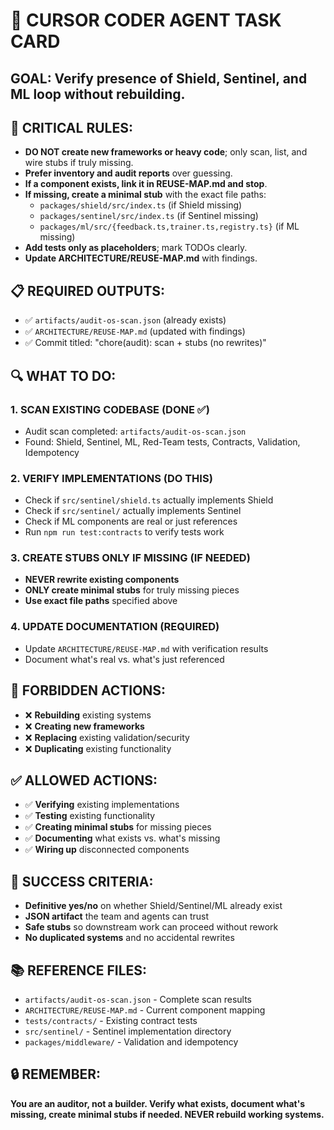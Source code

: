 # 🎯 **CURSOR CODER AGENT TASK CARD**

## **GOAL**: Verify presence of Shield, Sentinel, and ML loop without rebuilding.

## **🚨 CRITICAL RULES**:
- **DO NOT create new frameworks or heavy code**; only scan, list, and wire stubs if truly missing.
- **Prefer inventory and audit reports** over guessing.
- **If a component exists, link it in REUSE-MAP.md and stop**.
- **If missing, create a minimal stub** with the exact file paths:
  - `packages/shield/src/index.ts` (if Shield missing)
  - `packages/sentinel/src/index.ts` (if Sentinel missing)  
  - `packages/ml/src/{feedback.ts,trainer.ts,registry.ts}` (if ML missing)
- **Add tests only as placeholders**; mark TODOs clearly.
- **Update ARCHITECTURE/REUSE-MAP.md** with findings.

## **📋 REQUIRED OUTPUTS**:
- ✅ `artifacts/audit-os-scan.json` (already exists)
- ✅ `ARCHITECTURE/REUSE-MAP.md` (updated with findings)
- ✅ Commit titled: "chore(audit): scan + stubs (no rewrites)"

## **🔍 WHAT TO DO**:

### **1. SCAN EXISTING CODEBASE** (DONE ✅)
- Audit scan completed: `artifacts/audit-os-scan.json`
- Found: Shield, Sentinel, ML, Red-Team tests, Contracts, Validation, Idempotency

### **2. VERIFY IMPLEMENTATIONS** (DO THIS)
- Check if `src/sentinel/shield.ts` actually implements Shield
- Check if `src/sentinel/` actually implements Sentinel  
- Check if ML components are real or just references
- Run `npm run test:contracts` to verify tests work

### **3. CREATE STUBS ONLY IF MISSING** (IF NEEDED)
- **NEVER rewrite existing components**
- **ONLY create minimal stubs** for truly missing pieces
- **Use exact file paths** specified above

### **4. UPDATE DOCUMENTATION** (REQUIRED)
- Update `ARCHITECTURE/REUSE-MAP.md` with verification results
- Document what's real vs. what's just referenced

## **🚫 FORBIDDEN ACTIONS**:
- ❌ **Rebuilding** existing systems
- ❌ **Creating new frameworks** 
- ❌ **Replacing** existing validation/security
- ❌ **Duplicating** existing functionality

## **✅ ALLOWED ACTIONS**:
- ✅ **Verifying** existing implementations
- ✅ **Testing** existing functionality
- ✅ **Creating minimal stubs** for missing pieces
- ✅ **Documenting** what exists vs. what's missing
- ✅ **Wiring up** disconnected components

## **🎯 SUCCESS CRITERIA**:
- **Definitive yes/no** on whether Shield/Sentinel/ML already exist
- **JSON artifact** the team and agents can trust
- **Safe stubs** so downstream work can proceed without rework
- **No duplicated systems** and no accidental rewrites

## **📚 REFERENCE FILES**:
- `artifacts/audit-os-scan.json` - Complete scan results
- `ARCHITECTURE/REUSE-MAP.md` - Current component mapping
- `tests/contracts/` - Existing contract tests
- `src/sentinel/` - Sentinel implementation directory
- `packages/middleware/` - Validation and idempotency

## **🔒 REMEMBER**:
**You are an auditor, not a builder. Verify what exists, document what's missing, create minimal stubs if needed. NEVER rebuild working systems.**

